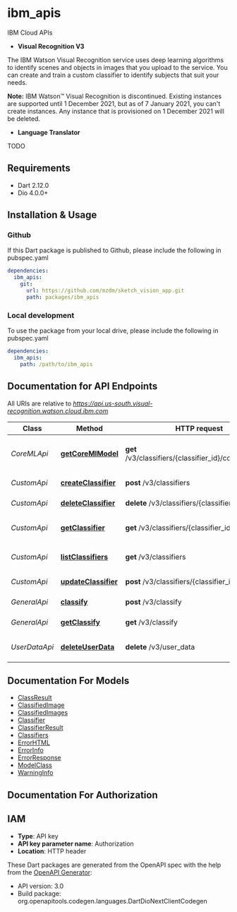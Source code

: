 # ibm_apis

IBM Cloud APIs

- **Visual Recognition V3**

The IBM Watson Visual Recognition service uses deep learning algorithms to identify scenes and objects in images that you upload to the service. You can create and train a custom classifier to identify subjects that suit your needs.

**Note:** IBM Watson&trade; Visual Recognition is discontinued. Existing instances are supported until 1 December 2021, but as of 7 January 2021, you can't create instances. Any instance that is provisioned on 1 December 2021 will be deleted.

- **Language Translator**

TODO

## Requirements

* Dart 2.12.0
* Dio 4.0.0+

## Installation & Usage

### Github
If this Dart package is published to Github, please include the following in pubspec.yaml
```yaml
dependencies:
  ibm_apis:
    git:
      url: https://github.com/mzdm/sketch_vision_app.git
      path: packages/ibm_apis
```

### Local development
To use the package from your local drive, please include the following in pubspec.yaml
```yaml
dependencies:
  ibm_apis:
    path: /path/to/ibm_apis
```


## Documentation for API Endpoints

All URIs are relative to *https://api.us-south.visual-recognition.watson.cloud.ibm.com*

Class | Method | HTTP request | Description
------------ | ------------- | ------------- | -------------
*CoreMLApi* | [**getCoreMlModel**](doc/visual_recognition/CoreMLApi.md#getcoremlmodel) | **get** /v3/classifiers/{classifier_id}/core_ml_model | Retrieve a Core ML model of a classifier
*CustomApi* | [**createClassifier**](doc/visual_recognition/CustomApi.md#createclassifier) | **post** /v3/classifiers | Create a classifier
*CustomApi* | [**deleteClassifier**](doc/visual_recognition/CustomApi.md#deleteclassifier) | **delete** /v3/classifiers/{classifier_id} | Delete a classifier
*CustomApi* | [**getClassifier**](doc/visual_recognition/CustomApi.md#getclassifier) | **get** /v3/classifiers/{classifier_id} | Retrieve classifier details
*CustomApi* | [**listClassifiers**](doc/visual_recognition/CustomApi.md#listclassifiers) | **get** /v3/classifiers | Retrieve a list of classifiers
*CustomApi* | [**updateClassifier**](doc/visual_recognition/CustomApi.md#updateclassifier) | **post** /v3/classifiers/{classifier_id} | Update a classifier
*GeneralApi* | [**classify**](doc/visual_recognition/GeneralApi.md#classify) | **post** /v3/classify | Classify images
*GeneralApi* | [**getClassify**](doc/visual_recognition/GeneralApi.md#getclassify) | **get** /v3/classify | Classify an image
*UserDataApi* | [**deleteUserData**](doc/visual_recognition/UserDataApi.md#deleteuserdata) | **delete** /v3/user_data | Delete labeled data


## Documentation For Models

 - [ClassResult](doc/visual_recognition/ClassResult.md)
 - [ClassifiedImage](doc/visual_recognition/ClassifiedImage.md)
 - [ClassifiedImages](doc/visual_recognition/ClassifiedImages.md)
 - [Classifier](doc/visual_recognition/Classifier.md)
 - [ClassifierResult](doc/visual_recognition/ClassifierResult.md)
 - [Classifiers](doc/visual_recognition/Classifiers.md)
 - [ErrorHTML](doc/visual_recognition/ErrorHTML.md)
 - [ErrorInfo](doc/visual_recognition/ErrorInfo.md)
 - [ErrorResponse](doc/visual_recognition/ErrorResponse.md)
 - [ModelClass](doc/visual_recognition/ModelClass.md)
 - [WarningInfo](doc/visual_recognition/WarningInfo.md)


## Documentation For Authorization


## IAM

- **Type**: API key
- **API key parameter name**: Authorization
- **Location**: HTTP header


These Dart packages are generated from the OpenAPI spec with the help from the [OpenAPI Generator](https://openapi-generator.tech):

- API version: 3.0
- Build package: org.openapitools.codegen.languages.DartDioNextClientCodegen

